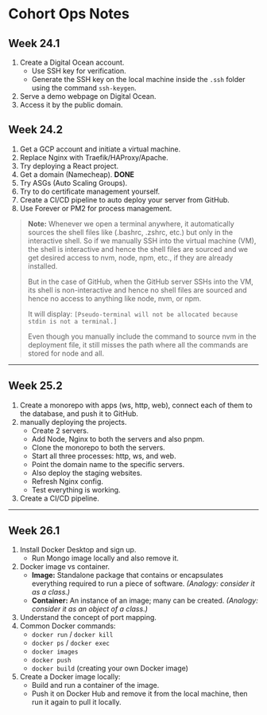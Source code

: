 # Cohort Ops Notes

## Week 24.1

1. Create a Digital Ocean account.
    - Use SSH key for verification.
    - Generate the SSH key on the local machine inside the `.ssh` folder using the command `ssh-keygen`.
2. Serve a demo webpage on Digital Ocean.
3. Access it by the public domain.

## Week 24.2

1. Get a GCP account and initiate a virtual machine.
2. Replace Nginx with Traefik/HAProxy/Apache.
3. Try deploying a React project.
4. Get a domain (Namecheap). **DONE**
5. Try ASGs (Auto Scaling Groups).
6. Try to do certificate management yourself.
7. Create a CI/CD pipeline to auto deploy your server from GitHub.
8. Use Forever or PM2 for process management.

> **Note:**
> Whenever we open a terminal anywhere, it automatically sources the shell files like (.bashrc, .zshrc, etc.) but only in the interactive shell. So if we manually SSH into the virtual machine (VM), the shell is interactive and hence the shell files are sourced and we get desired access to nvm, node, npm, etc., if they are already installed.
>
> But in the case of GitHub, when the GitHub server SSHs into the VM, its shell is non-interactive and hence no shell files are sourced and hence no access to anything like node, nvm, or npm.
>
> It will display: `[Pseudo-terminal will not be allocated because stdin is not a terminal.]`
>
> Even though you manually include the command to source nvm in the deployment file, it still misses the path where all the commands are stored for node and all.

---

## Week 25.2

1. Create a monorepo with apps (ws, http, web), connect each of them to the database, and push it to GitHub.
2. manually deploying the projects.
    - Create 2 servers.
    - Add Node, Nginx to both the servers and also pnpm.
    - Clone the monorepo to both the servers.
    - Start all three processes: http, ws, and web.
    - Point the domain name to the specific servers.
    - Also deploy the staging websites.
    - Refresh Nginx config.
    - Test everything is working.
3. Create a CI/CD pipeline.

---

## Week 26.1

1. Install Docker Desktop and sign up.
    - Run Mongo image locally and also remove it.
2. Docker image vs container.
    - **Image:** Standalone package that contains or encapsulates everything required to run a piece of software. _(Analogy: consider it as a class.)_
    - **Container:** An instance of an image; many can be created. _(Analogy: consider it as an object of a class.)_
3. Understand the concept of port mapping.
4. Common Docker commands:
    - `docker run` / `docker kill`
    - `docker ps` / `docker exec`
    - `docker images`
    - `docker push`
    - `docker build` (creating your own Docker image)
5. Create a Docker image locally:
    - Build and run a container of the image.
    - Push it on Docker Hub and remove it from the local machine, then run it again to pull it locally.
